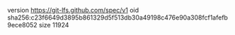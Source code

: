 version https://git-lfs.github.com/spec/v1
oid sha256:c23f6649d3895b861329d5f513db30a49198c476e90a308fcf1afefb9ece8052
size 11924
